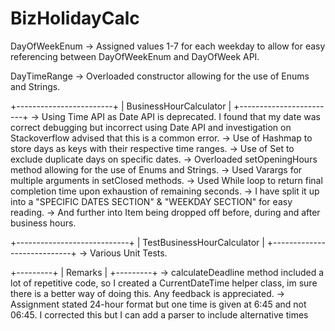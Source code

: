 # BizHolidayCalc

 DayOfWeekEnum 
-> Assigned values 1-7 for each weekday to allow for easy referencing between DayOfWeekEnum and DayOfWeek API.

DayTimeRange
-> Overloaded constructor allowing for the use of Enums and Strings.

+------------------------+
| BusinessHourCalculator |
+------------------------+
-> Using Time API as Date API is deprecated. I found that my date was correct debugging but incorrect using Date API
    and investigation on Stackoverflow advised that this is a common error.
-> Use of Hashmap to store days as keys with their respective time ranges.
-> Use of Set to exclude duplicate days on specific dates.
-> Overloaded setOpeningHours method allowing for the use of Enums and Strings.
-> Used Varargs for multiple arguments in setClosed methods.
-> Used While loop to return final completion time upon exhaustion of remaining seconds.
-> I have split it up into a "SPECIFIC DATES SECTION" & "WEEKDAY SECTION" for easy reading.
-> And further into Item being dropped off before, during and after business hours.

+----------------------------+
| TestBusinessHourCalculator |
+----------------------------+
-> Various Unit Tests.

+---------+
| Remarks |
+---------+
-> calculateDeadline method included a lot of repetitive code, so I created a CurrentDateTime helper class, im sure
    there is a better way of doing this. Any feedback is appreciated.
-> Assignment stated 24-hour format but one time is given at 6:45 and not 06:45. I corrected this but I can add a parser
    to include alternative times

